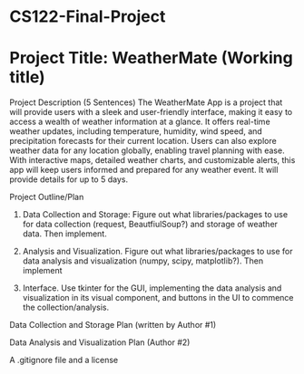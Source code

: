 # CS122-Final-Project

# Project Title: WeatherMate (Working title)


Project Description (5 Sentences)
The WeatherMate App is a project that will provide users with a sleek and user-friendly interface, making it easy to access a wealth of weather information at a glance. It offers real-time weather updates, including temperature, humidity, wind speed, and precipitation forecasts for their current location. Users can also explore weather data for any location globally, enabling travel planning with ease. With interactive maps, detailed weather charts, and customizable alerts, this app will keep users informed and prepared for any weather event. It will provide details for up to 5 days.


Project Outline/Plan
1. Data Collection and Storage:
Figure out what libraries/packages to use for data collection (request, BeautfiulSoup?) and storage of weather data. Then implement.

3. Analysis and Visualization.
Figure out what libraries/packages to use for data analysis and visualization (numpy, scipy, matplotlib?). Then implement

5. Interface.
Use tkinter for the GUI, implementing the data analysis and visualization in its visual component, and buttons in the UI to commence the collection/analysis.

Data Collection and Storage Plan (written by Author #1)

Data Analysis and Visualization Plan (Author #2)

A .gitignore file and a license
